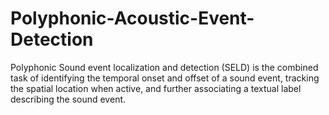 # Polyphonic-Acoustic-Event-Detection
Polyphonic Sound event localization and detection (SELD) is the combined task of identifying the temporal onset and offset of a sound event, tracking the spatial location when active, and further associating a textual label describing the sound event.

